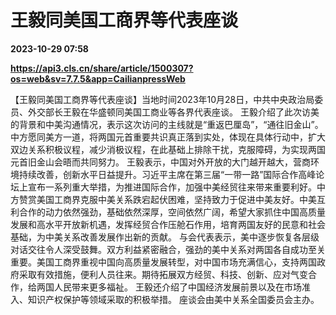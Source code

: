 # 王毅同美国工商界等代表座谈

**2023-10-29 07:58**

**https://api3.cls.cn/share/article/1500307?os=web&sv=7.7.5&app=CailianpressWeb**

【王毅同美国工商界等代表座谈】当地时间2023年10月28日，中共中央政治局委员、外交部长王毅在华盛顿同美国工商业等各界代表座谈。 王毅介绍了此次访美的背景和中美沟通情况，表示这次访问的主线就是“重返巴厘岛”，“通往旧金山”。中方愿同美方一道，将两国元首重要共识真正落到实处，体现在具体行动中，扩大双边关系积极议程，减少消极议程，在此基础上排除干扰，克服障碍，为实现两国元首旧金山会晤而共同努力。 王毅表示，中国对外开放的大门越开越大，营商环境持续改善，创新水平日益提升。习近平主席在第三届“一带一路”国际合作高峰论坛上宣布一系列重大举措，为推进国际合作，加强中美经贸往来带来重要利好。中方赞赏美国工商界克服中美关系跌宕起伏困难，坚持致力于促进中美友好。中美互利合作的动力依然强劲，基础依然深厚，空间依然广阔，希望大家抓住中国高质量发展和高水平开放新机遇，发挥经贸合作压舱石作用，培育两国友好的民意和社会基础，为中美关系改善发展作出新的贡献。 与会代表表示，美中逐步恢复各层级对话交往令人深受鼓舞。双方利益紧密融合，强劲的美中关系对两国各自成功至关重要。美国工商界重视中国向高质量发展转型，对中国市场充满信心，支持两国政府采取有效措施，便利人员往来。期待拓展双方经贸、科技、创新、应对气变合作，给两国人民带来更多福祉。 王毅还介绍了中国经济发展前景以及在市场准入、知识产权保护等领域采取的积极举措。 座谈会由美中关系全国委员会主办。